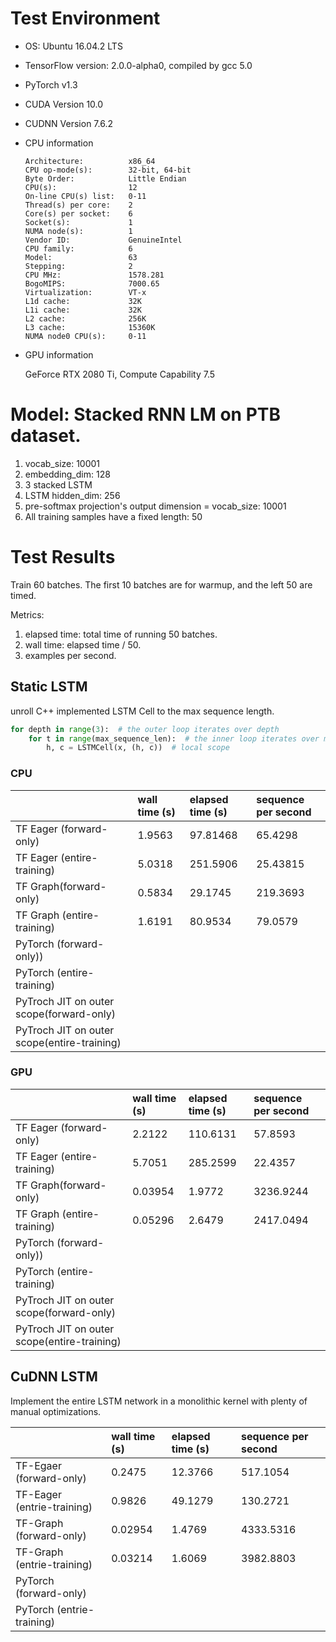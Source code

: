 # Test Environment

- OS: Ubuntu 16.04.2 LTS
- TensorFlow version: 2.0.0-alpha0, compiled by gcc 5.0
- PyTorch v1.3
- CUDA Version 10.0
- CUDNN Version 7.6.2

- CPU information

    ```text
    Architecture:          x86_64
    CPU op-mode(s):        32-bit, 64-bit
    Byte Order:            Little Endian
    CPU(s):                12
    On-line CPU(s) list:   0-11
    Thread(s) per core:    2
    Core(s) per socket:    6
    Socket(s):             1
    NUMA node(s):          1
    Vendor ID:             GenuineIntel
    CPU family:            6
    Model:                 63
    Stepping:              2
    CPU MHz:               1578.281
    BogoMIPS:              7000.65
    Virtualization:        VT-x
    L1d cache:             32K
    L1i cache:             32K
    L2 cache:              256K
    L3 cache:              15360K
    NUMA node0 CPU(s):     0-11
    ```
- GPU information

    GeForce RTX 2080 Ti, Compute Capability 7.5

# Model: Stacked RNN LM on PTB dataset.

1. vocab_size: 10001
1. embedding_dim: 128
1. 3 stacked LSTM
1. LSTM hidden_dim: 256
1. pre-softmax projection's output dimension = vocab_size: 10001
1. All training samples have a fixed length: 50

# Test Results

Train 60 batches. The first 10 batches are for warmup, and the left 50 are timed.

Metrics:

1. elapsed time: total time of running 50 batches.
1. wall time: elapsed time / 50.
1. examples per second.

## Static LSTM

unroll C++ implemented LSTM Cell to the max sequence length.

```python
for depth in range(3):  # the outer loop iterates over depth
    for t in range(max_sequence_len):  # the inner loop iterates over max_sequence_length
        h, c = LSTMCell(x, (h, c))  # local scope
```


### CPU

||wall time (s)|elapsed time (s)|sequence per second|
|:--|:--|:--|:--|
|TF Eager (forward-only)|1.9563|97.81468|65.4298|
|TF Eager (entire-training)|5.0318|251.5906|25.43815|
|TF Graph(forward-only)|0.5834|29.1745|219.3693|
|TF Graph (entire-training)|1.6191|80.9534|79.0579|
|PyTorch (forward-only))|||
|PyTorch (entire-training)|||
|PyTroch JIT on outer scope(forward-only)|||
|PyTroch JIT on outer scope(entire-training)|||

### GPU

||wall time (s)|elapsed time (s)|sequence per second|
|:--|:--|:--|:--|
|TF Eager (forward-only)|2.2122|110.6131|57.8593|
|TF Eager (entire-training)|5.7051|285.2599|22.4357|
|TF Graph(forward-only)|0.03954|1.9772|3236.9244|
|TF Graph (entire-training)|0.05296|2.6479|2417.0494|
|PyTorch (forward-only))|||
|PyTorch (entire-training)|||
|PyTroch JIT on outer scope(forward-only)|||
|PyTroch JIT on outer scope(entire-training)|||

## CuDNN LSTM

Implement the entire LSTM network in a monolithic kernel with plenty of manual optimizations.


||wall time (s)|elapsed time (s)|sequence per second|
|:--|:--|:--|:--|
|TF-Egaer (forward-only)|0.2475|12.3766|517.1054|
|TF-Eager (entrie-training)|0.9826|49.1279|130.2721|
|TF-Graph (forward-only)|0.02954|1.4769|4333.5316|
|TF-Graph (entrie-training)|0.03214|1.6069|3982.8803|
|PyTorch (forward-only)|||
|PyTorch (entrie-training)|||
